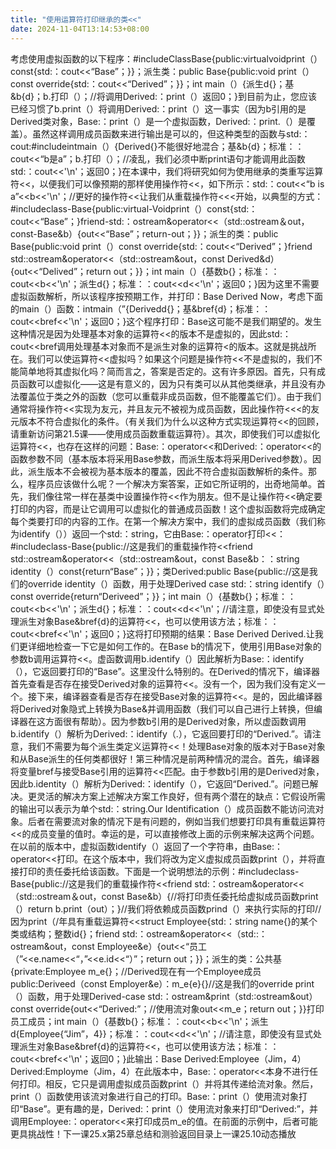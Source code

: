 ```yaml
---
title: "使用运算符打印继承的类<<"
date: 2024-11-04T13:14:53+08:00
---
```


考虑使用虚拟函数的以下程序：#include<iostream>ClassBase{public:virtualvoidprint（）const{std:：cout<<“Base”；}}；派生类：public Base{public:void print（）const override{std:：cout<<“Derived”；}}；int main（）{派生d{}；基&b{d}；b.打印（）；//将调用Derived:：print（）返回0；}到目前为止，您应该已经习惯了b.print（）将调用Derived:：print（）这一事实（因为b引用的是Derived类对象，Base:：print（）是一个虚拟函数，Derived:：print.（）是覆盖）。虽然这样调用成员函数来进行输出是可以的，但这种类型的函数与std:：cout:#include<iostream>intmain（）{Derived{}不能很好地混合；基&b{d}；标准：：cout<<“b是a”；b.打印（）；//凌乱，我们必须中断print语句才能调用此函数std:：cout<<'\n'；返回0；}在本课中，我们将研究如何为使用继承的类重写运算符<<，以便我们可以像预期的那样使用操作符<<，如下所示：std:：cout<<“b is a”<<b<<'\n'；//更好的操作符<<让我们从重载操作符<<<开始，以典型的方式：#include<iostream>class-Base{public:virtual-Voidprint（）const{std:：cout<<“Base”；}friend-std:：ostream&operator<<（std::ostream＆out，const-Base&b）{out<<“Base”；return-out；}}；派生的类：public Base{public:void print（）const override{std:：cout<<“Derived”；}friend std::ostream&operator<<（std::ostream&out，const Derived&d）{out<<“Delived”；return out；}}；int main（）{基数b{}；标准：：cout<<b<<'\n'；派生d{}；标准：：cout<<d<<'\n'；返回0；}因为这里不需要虚拟函数解析，所以该程序按预期工作，并打印：Base Derived Now，考虑下面的main（）函数：intmain（”{Derivedd{}；基&bref{d}；标准：：cout<<bref<<'\n'；返回0；}这个程序打印：Base这可能不是我们期望的。发生这种情况是因为处理基本对象的运算符<<的版本不是虚拟的，因此std:：cout<<bref调用处理基本对象而不是派生对象的运算符<的版本。这就是挑战所在。我们可以使运算符<<虚拟吗？如果这个问题是操作符<<不是虚拟的，我们不能简单地将其虚拟化吗？简而言之，答案是否定的。这有许多原因。首先，只有成员函数可以虚拟化——这是有意义的，因为只有类可以从其他类继承，并且没有办法覆盖位于类之外的函数（您可以重载非成员函数，但不能覆盖它们）。由于我们通常将操作符<<实现为友元，并且友元不被视为成员函数，因此操作符<<<的友元版本不符合虚拟化的条件。（有关我们为什么以这种方式实现运算符<<的回顾，请重新访问第21.5课——使用成员函数重载运算符）。其次，即使我们可以虚拟化运算符<<，也存在这样的问题：Base:：operator<<和Derived:：operator<<的函数参数不同（基本版本将采用Base参数，而派生版本将采用Derived参数）。因此，派生版本不会被视为基本版本的覆盖，因此不符合虚拟函数解析的条件。那么，程序员应该做什么呢？一个解决方案答案，正如它所证明的，出奇地简单。首先，我们像往常一样在基类中设置操作符<<作为朋友。但不是让操作符<<确定要打印的内容，而是让它调用可以虚拟化的普通成员函数！这个虚拟函数将完成确定每个类要打印的内容的工作。在第一个解决方案中，我们的虚拟成员函数（我们称为identify（））返回一个std:：string，它由Base:：operator打印<<：#include<iostream>class-Base{public://这是我们的重载操作符<<friend std::ostream&operator<<（std::ostream&out，const Base&b：：string identity（）const{return“Base”；}}；类Derived:public Base{public://这是我们的override identity（）函数，用于处理Derived case std:：string identify（）const override{return“Deriveed”；}}；int main（）{基数b{}；标准：：cout<<b<<'\n'；派生d{}；标准：：cout<<d<<'\n'；//请注意，即使没有显式处理派生对象Base&bref{d}的运算符<<，也可以使用该方法；标准：：cout<<bref<<'\n'；返回0；}这将打印预期的结果：Base Derived Derived.让我们更详细地检查一下它是如何工作的。在Base b的情况下，使用引用Base对象的参数b调用运算符<<。虚函数调用b.identify（）因此解析为Base:：identify（），它返回要打印的“Base”。这里没什么特别的。在Derived的情况下，编译器首先查看是否存在接受Derived对象的运算符<<。没有一个，因为我们没有定义一个。接下来，编译器查看是否存在接受Base对象的运算符<<。是的，因此编译器将Derived对象隐式上转换为Base&并调用函数（我们可以自己进行上转换，但编译器在这方面很有帮助）。因为参数b引用的是Derived对象，所以虚函数调用b.identify（）解析为Derived:：identify（.），它返回要打印的“Derived.”。请注意，我们不需要为每个派生类定义运算符<<！处理Base对象的版本对于Base对象和从Base派生的任何类都很好！第三种情况是前两种情况的混合。首先，编译器将变量bref与接受Base引用的运算符<<匹配。由于参数b引用的是Derived对象，因此b.identity（）解析为Derived:：identify（），它返回“Derived.”。问题已解决。更灵活的解决方案上述解决方案工作良好，但有两个潜在的缺点：它假设所需的输出可以表示为单个std:：string.Our Identification（）成员函数不能访问流对象。后者在需要流对象的情况下是有问题的，例如当我们想要打印具有重载运算符<<的成员变量的值时。幸运的是，可以直接修改上面的示例来解决这两个问题。在以前的版本中，虚拟函数identify（）返回了一个字符串，由Base:：operator<<打印。在这个版本中，我们将改为定义虚拟成员函数print（），并将直接打印的责任委托给该函数。下面是一个说明想法的示例：#include<iostream>class-Base{public://这是我们的重载操作符<<friend std:：ostream&operator<<（std::ostream＆out，const Base&b）{//将打印责任委托给虚拟成员函数print（）return b.print（out）；}//我们将依赖成员函数prind（）来执行实际的打印//因为print（/年具有重载运算符<<struct Employee{std:：string name{}的某个类或结构；整数id{}；friend std:：ostream&operator<<（std::：ostream&out，const Employee&e）{out<<“员工（”<<e.name<<“，”<<e.id<<“）”；return out；}}；派生的类：公共基{private:Employee m_e{}；//Derived现在有一个Employee成员public:Deriveed（const Employer&e）：m_e{e}{}//这是我们的override print（）函数，用于处理Derived-case std:：ostream&print（std:∶ostream&out）const override{out<<“Derived:”；//使用流对象out<<m_e；return out；}}打印员工成员；int main（）{基数b{}；标准：：cout<<b<<'\n'；派生d{Employee{“Jim”，4}}；标准：：cout<<d<<'\n'；//请注意，即使没有显式处理派生对象Base&bref{d}的运算符<<，也可以使用该方法；标准：：cout<<bref<<'\n'；返回0；}此输出：Base Derived:Employee（Jim，4）Derived:Employme（Jim，4）在此版本中，Base:：operator<<本身不进行任何打印。相反，它只是调用虚拟成员函数print（）并将其传递给流对象。然后，print（）函数使用该流对象进行自己的打印。Base:：print（）使用流对象打印“Base”。更有趣的是，Derived:：print（）使用流对象来打印“Derived:”，并调用Employee:：operator<<来打印成员m_e的值。在前面的示例中，后者可能更具挑战性！下一课25.x第25章总结和测验返回目录上一课25.10动态播放

